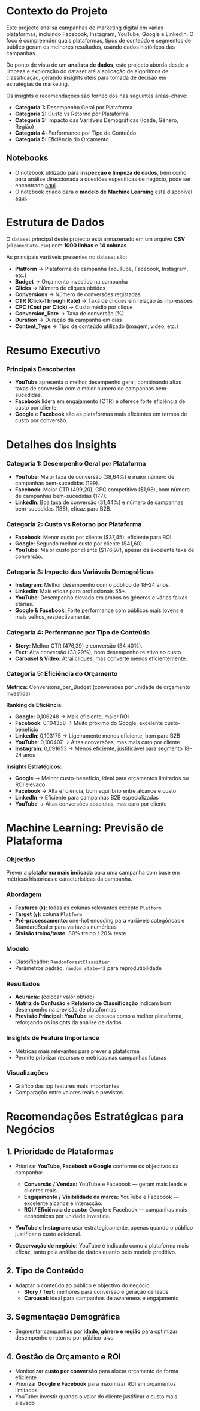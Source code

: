 # Contexto do Projeto
Este projecto analisa campanhas de marketing digital em várias plataformas, incluindo Facebook, Instagram, YouTube, Google e LinkedIn. O foco é compreender quais plataformas, tipos de conteúdo e segmentos de público geram os melhores resultados, usando dados históricos das campanhas.  

Do ponto de vista de um **analista de dados**, este projecto aborda desde a limpeza e exploração do dataset até a aplicação de algoritmos de classificação, gerando insights úteis para tomada de decisão em estratégias de marketing.

Os insights e recomendações são fornecidos nas seguintes áreas-chave:

- **Categoria 1:** Desempenho Geral por Plataforma  
- **Categoria 2:** Custo vs Retorno por Plataforma  
- **Categoria 3:** Impacto das Variáveis Demográficas (Idade, Género, Região)  
- **Categoria 4:** Performance por Tipo de Conteúdo  
- **Categoria 5:** Eficiência do Orçamento  

## Notebooks

- O notebook utilizado para **inspecção e limpeza de dados**, bem como para análise direccionada a questões específicas de negócio, pode ser encontrado [aqui](https://github.com/MussaMj/Plataformas_digitais-/blob/main/notebooks/AnaliseD.ipynb).  
- O notebook criado para o **modelo de Machine Learning** está disponível [aqui](https://github.com/MussaMj/Plataformas_digitais-/blob/main/notebooks/MachineL.ipynb). 


# Estrutura de Dados 
O dataset principal deste projecto está armazenado em um arquivo **CSV** (`cleanedData.csv`) com **1000 linhas** e **14 colunas**.

As principais variáveis presentes no dataset são:

- **Platform** → Plataforma de campanha (YouTube, Facebook, Instagram, etc.)  
- **Budget** → Orçamento investido na campanha  
- **Clicks** → Número de cliques obtidos  
- **Conversions** → Número de conversões registadas  
- **CTR (Click-Through Rate)** → Taxa de cliques em relação às impressões  
- **CPC (Cost per Click)** → Custo médio por clique  
- **Conversion_Rate** → Taxa de conversão (%)
- **Duration** → Duração da campanha em dias  
- **Content_Type** → Tipo de conteúdo utilizado (imagem, vídeo, etc.)


# Resumo Executivo

### Principais Descobertas
- **YouTube** apresenta o melhor desempenho geral, combinando altas taxas de conversão com o maior número de campanhas bem-sucedidas.  
- **Facebook** lidera em engajamento (CTR) e oferece forte eficiência de custo por cliente.  
- **Google** e **Facebook** são as plataformas mais eficientes em termos de custo por conversão.
  

# Detalhes dos Insights

### Categoria 1: Desempenho Geral por Plataforma
- **YouTube**: Maior taxa de conversão (38,64%) e maior número de campanhas bem-sucedidas (199).  
- **Facebook**: Maior CTR (499,20), CPC competitivo ($1,98), bom número de campanhas bem-sucedidas (177).  
- **LinkedIn**: Boa taxa de conversão (31,44%) e número de campanhas bem-sucedidas (188), eficaz para B2B.  
### Categoria 2: Custo vs Retorno por Plataforma
- **Facebook**: Menor custo por cliente ($37,45), eficiente para ROI.  
- **Google**: Segundo melhor custo por cliente ($41,60).  
- **YouTube**: Maior custo por cliente ($176,97), apesar da excelente taxa de conversão.  

### Categoria 3: Impacto das Variáveis Demográficas
- **Instagram**: Melhor desempenho com o público de 18–24 anos.  
- **LinkedIn**: Mais eficaz para profissionais 55+.  
- **YouTube**: Desempenho elevado em ambos os géneros e várias faixas etárias.  
- **Google & Facebook**: Forte performance com públicos mais jovens e mais velhos, respectivamente.  

### Categoria 4: Performance por Tipo de Conteúdo
- **Story**: Melhor CTR (476,39) e conversão (34,40%).  
- **Text**: Alta conversão (33,29%), bom desempenho relativo ao custo.  
- **Carousel & Vídeo**: Atrai cliques, mas converte menos eficientemente.  

### Categoria 5: Eficiência do Orçamento
**Métrica:** Conversions_per_Budget (conversões por unidade de orçamento investida)  

**Ranking de Eficiência:**
- **Google**: 0,106248 → Mais eficiente, maior ROI  
- **Facebook**: 0,104358 → Muito próximo do Google, excelente custo-benefício  
- **LinkedIn**: 0,103175 → Ligeiramente menos eficiente, bom para B2B  
- **YouTube**: 0,100407 → Altas conversões, mas mais caro por cliente  
- **Instagram**: 0,091653 → Menos eficiente, justificável para segmento 18–24 anos
  
**Insights Estratégicos:**
- **Google** → Melhor custo-benefício, ideal para orçamentos limitados ou ROI elevado  
- **Facebook** → Alta eficiência, bom equilíbrio entre alcance e custo  
- **LinkedIn** → Eficiente para campanhas B2B especializadas  
- **YouTube** → Altas conversões absolutas, mas caro por cliente


# Machine Learning: Previsão de Plataforma

### Objectivo
Prever a **plataforma mais indicada** para uma campanha com base em métricas históricas e características da campanha.

### Abordagem
- **Features (`X`)**: todas as colunas relevantes excepto `Platform`  
- **Target (`y`)**: coluna `Platform`  
- **Pré-processamento:** one-hot encoding para variáveis categóricas e StandardScaler para variáveis numéricas  
- **Divisão treino/teste:** 80% treino / 20% teste  

### Modelo
- Classificador: `RandomForestClassifier`  
- Parâmetros padrão, `random_state=42` para reprodutibilidade  

### Resultados
- **Acurácia:** (colocar valor obtido)  
- **Matriz de Confusão** e **Relatório de Classificação** indicam bom desempenho na previsão de plataformas  
- **Previsão Principal:** **YouTube** se destaca como a melhor plataforma, reforçando os insights da análise de dados

### Insights de Feature Importance
- Métricas mais relevantes para prever a plataforma  
- Permite priorizar recursos e métricas nas campanhas futuras  

### Visualizações
- Gráfico das top features mais importantes  
- Comparação entre valores reais e previstos 


# Recomendações Estratégicas para Negócios

## 1. Prioridade de Plataformas

- Priorizar **YouTube, Facebook e Google** conforme os objectivos da campanha:  
  - **Conversão / Vendas:** YouTube e Facebook — geram mais leads e clientes reais.  
  - **Engajamento / Visibilidade da marca:** YouTube e Facebook — excelente alcance e interacção.  
  - **ROI / Eficiência de custo:** Google e Facebook — campanhas mais económicas por unidade investida.  

- **YouTube e Instagram:** usar estrategicamente, apenas quando o público justificar o custo adicional.  

- **Observação de negócio:** YouTube é indicado como a plataforma mais eficaz, tanto pela análise de dados quanto pelo modelo preditivo.


## 2. Tipo de Conteúdo
- Adaptar o conteúdo ao público e objectivo do negócio:  
  - **Story / Text:** melhores para conversão e geração de leads  
  - **Carousel:** ideal para campanhas de awareness e engajamento

## 3. Segmentação Demográfica
- Segmentar campanhas por **idade, género e região** para optimizar desempenho e retorno por público-alvo

## 4. Gestão de Orçamento e ROI
- Monitorizar **custo por conversão** para alocar orçamento de forma eficiente  
- Priorizar **Google e Facebook** para maximizar ROI em orçamentos limitados  
- YouTube: investir quando o valor do cliente justificar o custo mais elevado
